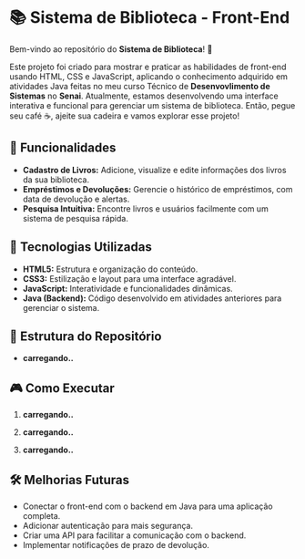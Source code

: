 
# 📚 Sistema de Biblioteca - Front-End

Bem-vindo ao repositório do **Sistema de Biblioteca**! 📖

Este projeto foi criado para mostrar e praticar as habilidades de front-end usando HTML, CSS e JavaScript, aplicando o conhecimento adquirido em atividades Java feitas no meu curso Técnico de **Desenvovlimento de Sistemas** no **Senai**. Atualmente, estamos desenvolvendo uma interface interativa e funcional para gerenciar um sistema de biblioteca. Então, pegue seu café ☕, ajeite sua cadeira e vamos explorar esse projeto!

## 🧩 Funcionalidades

- **Cadastro de Livros:** Adicione, visualize e edite informações dos livros da sua biblioteca.
- **Empréstimos e Devoluções:** Gerencie o histórico de empréstimos, com data de devolução e alertas.
- **Pesquisa Intuitiva:** Encontre livros e usuários facilmente com um sistema de pesquisa rápida.

## 🚀 Tecnologias Utilizadas

- **HTML5:** Estrutura e organização do conteúdo.
- **CSS3:** Estilização e layout para uma interface agradável.
- **JavaScript:** Interatividade e funcionalidades dinâmicas.
- **Java (Backend):** Código desenvolvido em atividades anteriores para gerenciar o sistema.

## 📂 Estrutura do Repositório

- **carregando..**

## 🎮 Como Executar

1. **carregando..**

2. **carregando..**

3. **carregando..**

## 🛠️ Melhorias Futuras

- Conectar o front-end com o backend em Java para uma aplicação completa.
- Adicionar autenticação para mais segurança.
- Criar uma API para facilitar a comunicação com o backend.
- Implementar notificações de prazo de devolução.

